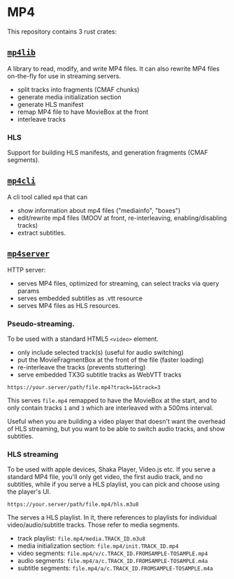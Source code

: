 # MP4

This repository contains 3 rust crates:

## [`mp4lib`](mp4lib/)

A library to read, modify, and write MP4 files. It can also rewrite MP4 files
on-the-fly for use in streaming servers.

- split tracks into fragments (CMAF chunks)
- generate media initialization section
- generate HLS manifest
- remap MP4 file to have MovieBox at the front
- interleave tracks

### HLS

Support for building HLS manifests, and generation fragments (CMAF segments).

## [`mp4cli`](mp4cli/)

A cli tool called `mp4` that can

- show information about mp4 files ("mediainfo", "boxes")
- edit/rewrite mp4 files (MOOV at front, re-interleaving, enabling/disabling tracks)
- extract subtitles.

## [`mp4server`](mp4server/)

HTTP server:

- serves MP4 files, optimized for streaming, can select tracks via query params
- serves embedded subtitles as .vtt resource
- serves MP4 files as HLS resources.

### Pseudo-streaming.

To be used with a standard HTML5 `<video>` element.

- only include selected track(s) (useful for audio switching)
- put the MovieFragmentBox at the front of the file (faster loading)
- re-interleave the tracks (prevents stuttering)
- serve embedded TX3G subtitle tracks as WebVTT tracks

```
https://your.server/path/file.mp4?track=1&track=3
```
This serves `file.mp4` remapped to have the MovieBox at the start, and to only
contain tracks `1` and `3` which are interleaved with a 500ms interval.

Useful when you are building a video player that doesn't want the overhead of
HLS streaming, but you want to be able to switch audio tracks, and show
subtitles.

### HLS streaming

To be used with apple devices, Shaka Player, Video.js etc. If you serve
a standard MP4 file, you'll only get video, the first audio track, and
no subtitles, while if you serve a HLS playlist, you can pick and
choose using the player's UI.

```
https://your.server/path/file.mp4/hls.m3u8
```
The serves a HLS playlist. In it, there references to playlists for individual
video/audio/subtitle tracks. Those refer to media segments.

- track playlist: `file.mp4/media.TRACK_ID.m3u8`
- media initialization section: `file.mp4/init.TRACK_ID.mp4`
- video segments: `file.mp4/v/c.TRACK_ID.FROMSAMPLE-TOSAMPLE.mp4`
- audio segments: `file.mp4/a/c.TRACK_ID.FROMSAMPLE-TOSAMPLE.m4a`
- subtitle segments: `file.mp4/a/c.TRACK_ID.FROMSAMPLE-TOSAMPLE.m4a`


